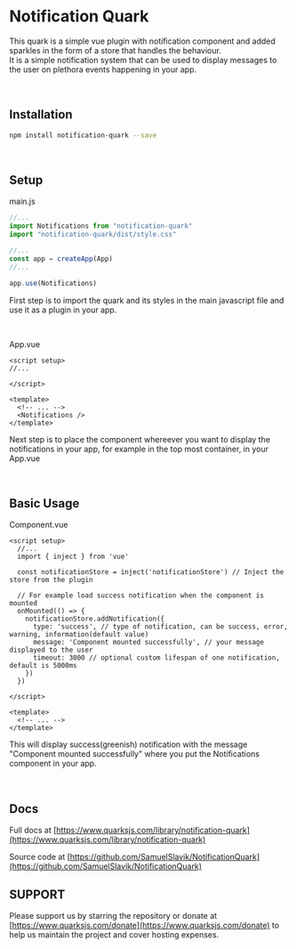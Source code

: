 # Notification Quark

This quark is a simple vue plugin with notification component and added sparkles in the form of a store 
that handles the behaviour. <br/> It is a simple notification system that can be used
to display messages to the user on plethora events happening in your app.

<br/>

## Installation

```sh
npm install notification-quark --save
```

<br/>

## Setup
main.js
```js
//...
import Notifications from "notification-quark"
import "notification-quark/dist/style.css"

//...
const app = createApp(App)
//...

app.use(Notifications)
```
First step is to import the quark and its styles in the main javascript file
and use it as a plugin in your app.

<br/>


App.vue
```vue
<script setup>
//...

</script>

<template>
  <!-- ... -->
  <Notifications />
</template>
```
Next step is to place the component whereever you want to display the
notifications in your app, for example in the top most container, in your App.vue

<br/>

## Basic Usage

Component.vue
```vue
<script setup>
  //...
  import { inject } from 'vue'
  
  const notificationStore = inject('notificationStore') // Inject the store from the plugin

  // For example load success notification when the component is mounted
  onMounted(() => {
    notificationStore.addNotification({
      type: 'success', // type of notification, can be success, error, warning, information(default value)
      message: 'Component mounted successfully', // your message displayed to the user
      timeout: 3000 // optional custom lifespan of one notification, default is 5000ms
    })
  })
  
</script>

<template>
  <!-- ... -->
</template>
```
This will display success(greenish) notification with the message "Component mounted successfully" 
where you put the Notifications component in your app.

<br/>

## Docs
Full docs at [https://www.quarksjs.com/library/notification-quark](https://www.quarksjs.com/library/notification-quark)

Source code at [https://github.com/SamuelSlavik/NotificationQuark](https://github.com/SamuelSlavik/NotificationQuark)

## SUPPORT
Please support us by starring the repository or donate at [https://www.quarksjs.com/donate](https://www.quarksjs.com/donate) to help us maintain the project and cover hosting expenses.



